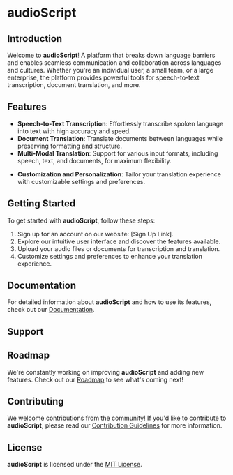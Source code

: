 # audioScript

## Introduction

Welcome to **audioScript**! A platform that breaks down language barriers and enables seamless communication and
collaboration across languages and cultures. Whether you're an individual user, a small team, or a large enterprise,
the platform provides powerful tools for speech-to-text transcription, document translation, and more.

## Features

- **Speech-to-Text Transcription**: Effortlessly transcribe spoken language into text with high accuracy and speed.
- **Document Translation**: Translate documents between languages while preserving formatting and structure.
- **Multi-Modal Translation**: Support for various input formats, including speech, text, and documents, for maximum flexibility.

[//]: # (- **Real-Time Collaboration**: Enable real-time translation and collaboration in meetings, presentations, and discussions.)
- **Customization and Personalization**: Tailor your translation experience with customizable settings and preferences.

[//]: # (- **Secure and Compliant**: Ensure data security and compliance with industry standards and regulations.)

## Getting Started

To get started with **audioScript**, follow these steps:

1. Sign up for an account on our website: [Sign Up Link].
2. Explore our intuitive user interface and discover the features available.
3. Upload your audio files or documents for transcription and translation.
4. Customize settings and preferences to enhance your translation experience.

[//]: # (5. Collaborate with your team and enjoy seamless communication across languages.)

## Documentation

For detailed information about **audioScript** and how to use its features, check out our [Documentation](docs/README.md).

## Support

[//]: # (If you have any questions, issues, or feedback, please don't hesitate to contact our support team at [support@example.com]&#40;mailto:support@example.com&#41;.)

## Roadmap

We're constantly working on improving **audioScript** and adding new features. Check out our [Roadmap](roadmap.md) to see what's coming next!

## Contributing

We welcome contributions from the community! If you'd like to contribute to **audioScript**, please read our [Contribution Guidelines](CONTRIBUTING.md) for more information.

## License

**audioScript** is licensed under the [MIT License](LICENSE).


